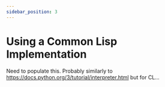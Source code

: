 ```yaml
---
sidebar_position: 3
---
```


# Using a Common Lisp Implementation

Need to populate this. Probably similarly to https://docs.python.org/3/tutorial/interpreter.html but for CL...
